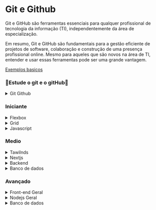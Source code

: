<h1>Git e Github</h1>
<article>
  <p>Git e GitHub são ferramentas essenciais para qualquer profissional de tecnologia da informação (TI),
    independentemente da área de especialização.</p>



  <p>Em resumo, Git e GitHub são fundamentais para a gestão eficiente de projetos de software, colaboração e construção
    de uma presença profissional online. Mesmo para aqueles que são novos na área de TI, entender e usar essas
    ferramentas pode ser uma grande vantagem.</p>
</article>

[Exemplos basicos](https://github.com/Oiticica-Foundation/material-de-estudos/blob/main/Exemplos/README.md)

<h3>🌟Estude o git e o gitHub🌟</h3>
<details>
  <summary>Git Github</summary>
  <ol type="1">
    <li><a href="https://www.youtube.com/watch?v=ts-H3W1uLMM">GIT: Mini Curso para Você Sair do Zero! (Aprenda em 45
        Minutos) </a>
    </li>
    <li><a href="https://www.youtube.com/watch?v=2c7yWlpWDJM&list=PLcoYAcR89n-qbO7YAVj5S0alABLis_QVU">Curso gratuito Git
        e Github #1 - Introdução - O que é git? </a></li>
    <li><a href="https://www.youtube.com/watch?v=iQn5vZt0iWI&list=PLpaKFn4Q4GMOhOuffvi7VagNib0P325AV">[Curso de Git e
        GitHub - 2023] Aula 1: Versionamento de Código </a></li>
    <li><a href="https://www.youtube.com/watch?v=6Czd1Yetaac">Entendendo GIT | (não é um tutorial!) </a></li>
    <li><a href="https://www.youtube.com/watch?v=FF1f4bKYhoo&list=PLbEOwbQR9lqzK14I7OOeREEIE4k6rjgIj"> 🌎 Curso de GIT e
        GITHUB - O que é git? - O que é GitHub? - Definições e conceitos importantes </a></li>
    <li><a href="https://www.youtube.com/watch?v=nu8mwGZUBFU">Programador Deve Ter Projeto no Github Como Este! </a>
    </li>
    <li><a href="https://www.youtube.com/watch?v=E28J23gCBIs">Git - Principais comandos para terminal - Root #06 </a>
    </li>
    <li><a href="https://www.youtube.com/watch?v=2c7yWlpWDJM">Curso gratuito Git e Github #1 - Introdução - O que é
        git? </a></li>
    <li><a href="https://www.youtube.com/watch?v=Zwv9qRyVeU4">APRENDA GIT EM 30 MINUTOS - OS PRINCIPAIS COMANDOS DE GIT </a></li>
    <li><a href="https://www.youtube.com/watch?v=WVLhm1AMeYE&list=PLInBAd9OZCzzHBJjLFZzRl6DgUmOeG3H0"> Curso de Git para iniciantes - Aula 1 </a></li>
    <li><a href="https://www.youtube.com/watch?v=6OokP-NE49k&t=18s">Usando Git Direito | Limpando seus Commits! </a></li>
  </ol>
</details>

<h3>Iniciante</h3>

<details>
  <summary>Flexbox</summary>
  <ol type="1">
    <li><a href="https://www.youtube.com/watch?v=x-4z_u8LcGc&t=698s">CSS Grid Layout e Flexbox - Quando Utilizar</a>
    </li>
    <li><a href="https://www.youtube.com/watch?v=Z4CbaGCEsTY">FLEXBOX: Guia Completo para Iniciantes em CSS</a></li>
    <li><a href="https://www.youtube.com/watch?v=nAZW6ynuYyE">FlexBox CSS! Guia atualizado para dominar de uma vez por
        todas.</a></li>
    <li><a href="https://www.youtube.com/watch?v=sSkmBxsaJWg">HTML e CSS - Aprenda a criar 5 layouts de sites mais
        comuns na Internet [FLEXBOX]</a></li>
    <li><a href="https://www.origamid.com/curso/css-flexbox/3-4-flexblog-superinfo">CSS Flexbox</a>
    </li>
    <li><a href="https://www.youtube.com/watch?v=xsg2nCNvkr0">CSS Grid - Entendendo seus conceitos</a></li>
    <li><a href="https://www.youtube.com/watch?v=KbjLtEgmZ_E">FLEXBOX CSS! Como posicionar elementos na página web -
        parte 1</a></li>
    <li><a href="https://origamid.com/projetos/flexbox-guia-completo/">Flex Container</a>
    </li>
    <li><a href="https://css-tricks.com/snippets/css/a-guide-to-flexbox/">A Complete Guide to Flexbox</a>
    </li>
    <li><a href="https://www.w3schools.com/css/css3_flexbox.asp">CSS Flexbox</a></li>
    <li><a href="https://developer.mozilla.org/en-US/docs/Learn/CSS/CSS_layout/Flexbox">Flexbox</a>
    </li>
    <li><a
        href="https://developer.mozilla.org/en-US/docs/Web/CSS/CSS_flexible_box_layout/Basic_concepts_of_flexbox">Basic
        concepts of flexbox</a>
    </li>
  </ol>
  <h4>Exemplos Flex Box</h4>
  <a href="https://github.com/Oiticica-Foundation/material-de-estudos/tree/main/Iniciante/html-css/Flex%20box">Ver Exemplos</a>
</details>

<details>
  <summary>Grid</summary>
  <ol type="1">
    <li><a href="https://www.youtube.com/watch?v=NvnJRLTG_5Y&pp=ygUEZ3JpZA%3D%3D">CSS GRID na PRÁTICA - Tutorial
        Completo</a>
    </li>
    <li><a href="https://www.youtube.com/watch?v=lh0qB15vRoo">Descomplicando CSS Grid (na prática!) | com Mayk Brito</a>
    </li>
    <li><a href="https://www.youtube.com/watch?v=R_dqkhX7WbU">CSS Grid - Tudo o que você precisa saber</a></li>
    <li><a href="https://www.youtube.com/watch?v=HN1UjzRSdBk">Desvendando o CSS Grid na prática | Mayk Brito</a></li>
  </ol>
    <h4>Exemplos Grid</h4>
  <a href="https://github.com/Oiticica-Foundation/material-de-estudos/tree/main/Iniciante/html-css/Grid">Ver Exemplos</a>
</details>

<details>
  <summary>Javascript</summary>
  <ol type="1">
    <li><a
        href="https://www.youtube.com/watch?v=VW8kNAous88&ist=PLVvjrrRCBy2JS8__NYlhPeaoNz2p1aPEN">Document.createElement()
        - Javascript DOM</a>
    </li>
    <li><a href="https://www.youtube.com/watch?v=BXqUH86F-kA&ist=PLntvgXM11X6pi7mW0O4ZmfUI1xDSIbmTm">Curso Grátis de
        JavaScript Moderno</a>
    </li>
    <li><a href="https://www.youtube.com/watch?v=1-w1RfGIov4&list=PLHz_AreHm4dlsK3Nr9GVvXCbpQyHQl1o1&index=1">Curso de
        JavaScript - Teaser</a>
    </li>
    <li><a href="https://www.youtube.com/watch?v=TkD0QMyBa28&ist=PLnDvRpP8BneysKU8KivhnrVaKpILD3gZ6">Curso JavaScript
        #01 - Introdução</a>
    </li>
  </ol>
     <h4>Exemplos Javascript</h4>
  <a href="https://github.com/Oiticica-Foundation/material-de-estudos/tree/main/Iniciante/Javascript">Ver Exemplos</a>
</details>

<h3>Medio</h3>

<details>
  <summary>Tawilnds</summary>
  <ol type="1">
    <li><a
        href="https://www.youtube.com/watch?v=W_LS1SnOcYg&list=PLXik_5Br-zO8tumrmknGlQFfKO01wk2jJ&index=1">TAILWINDCSS
        #001 INTRODUÇÃO</a>
    </li>
    <li><a href="https://www.youtube.com/watch?v=1eLaBow7Zbo&list=PLcoYAcR89n-r1m-tMfV4qndrRWpT_rb9u">Curso gratuito
        Tailwind CSS #1 - Introdução e instalação</a>
    </li>
  </ol>
</details>

<details>
  <summary>Nextjs</summary>
  <ol type="1">
    <li><a href="https://www.youtube.com/watch?v=GjQB4aAhJ24&list=PLR8OzKI52ppWoTRvAmB_FQPPlHS0otV7V">Nextjs 13.5 Não
        viu? Perdeu!</a>
    </li>
    <li><a href="https://www.youtube.com/watch?v=XHrbg2iYNCg&list=PLnDvRpP8BnezfJcfiClWskFOLODeqI_Ft">Curso Next.js:
        Introdução - #01</a>
    </li>
    <li><a href="https://www.youtube.com/watch?v=QaGHoQgEaJc&list=PLDcRxzkqEbDzvXYmteTMVBBTEdCEDlkQq">Landingpage Parte
        1 - Apresentação</a>
    </li>
  </ol>

</details>

<details>
  <summary>Backend</summary>
  <ol type="1">
    <li><a href="https://www.youtube.com/watch?v=hHM-hr9q4mo&t=2189s">Como sair do ZERO em Node.js em apenas UMA
        aola</a>
    </li>
    <li><a href="https://www.youtube.com/watch?v=F2cNmWNZSM0&list=PLWXw8Gu52TRLBgfIclx1Nh8LA60knsxY9">Node.js Básico 01
        - Introdução</a>
    </li>
    <li><a href="https://www.youtube.com/watch?v=LB8KwiiUGy0">Node.js: The Documentary | An origin story</a></li>
    <li><a href="https://www.youtube.com/watch?v=zaWFnHagbrM">Criando uma API Completa com Node.js, Express e MongoDB -
        Passo a Passo do Zero!</a></li>
    <li><a href="https://www.youtube.com/watch?v=fm4_EuCsQwg&t">COMEÇANDO COM NODE.JS EM 2022</a>
    </li>
  </ol>
    <h4>Exemplos Backend</h4>
  <a href="https://github.com/Oiticica-Foundation/material-de-estudos/tree/main/Medio/Backend/examples">Ver Exemplos</a>
</details>

<details>
  <summary>Banco de dados</summary>
  <ol type="1">
    <li><a href="https://www.youtube.com/watch?v=Ofktsne-utM&list=PLHz_AreHm4dkBs-795Dsgvau_ekxg8g1r">Curso MySQL #01 -
        O que é um Banco de Dados?</a>
    </li>
  </ol>
    <h4>Exemplos Banco de dados</h4>
  <a href="https://github.com/Oiticica-Foundation/material-de-estudos/tree/main/Medio/Database/exemplos">Ver Exemplos</a>
</details>

<h3>Avançado</h3>

<details>
  <summary>Front-end Geral</summary>
  <ol type="1">
    <li><a href="https://www.youtube.com/watch?v=6BkcHAEWeTU">Cypress Testing with React - Simple Tutorial</a></li>
    <li><a href="https://www.youtube.com/watch?v=wIjtX0CPaw0&list=PLnUo-Rbc3jjztMO4K8b-px4NE-630VNKY">Agilizei Spark -
        Treinamento Gratuito de Cypress</a>
    </li>
    <li><a href="https://www.youtube.com/watch?v=yCujUWwBzGU&list=PLruAZvtLCirOF0bX9neEyj4t4AbF58Yir">Vídeo 006.23 -
        Criando um primeiro teste E2E com Cypress</a>
    </li>
    <li><a href="https://www.youtube.com/watch?v=69SFwgWHUig&list=PLUDwpEzHYYLvA7QFkC1C0y0pDPqYS56iU">Part 1: Cypress
        E2E Web Automation | Introduction | 2022 Series</a>
    </li>
    <li><a href="https://www.youtube.com/watch?v=ysaCj6KutDc">CURSO COMPLETO DE CYPRESS</a></li>
    <li><a href="https://www.youtube.com/watch?v=iLZHFDelYpQ&pp=ygUTbmV4dGpzIGN1cnNvIHZpdGVzdA%3D%3D">Testes no React
        com Vitest e Testing Library</a>
    </li>
    <li><a href="https://www.youtube.com/watch?v=p1bjHvX-DqM">Como testar aplicações React usando Jest & Testing
        Library</a></li>
    <li><a href="https://www.youtube.com/watch?v=T2sv8jXoP4s&list=PLC3y8-rFHvwirqe1KHFCHJ0RqNuN61SJd">React Testing
        Tutorial - 1 - Introduction</a>
    </li>
    <li><a href="https://www.youtube.com/watch?v=u8vMu7viCm8">Testing JavaScript with Cypress – Foll Course</a></li>
  </ol>
</details>

<details>
  <summary>Nodejs Geral</summary>
  <ol type="1">
    <li><a href="https://www.youtube.com/watch?v=whCG5eTXU2E&list=PLmMxPWmzYRGefl2OP-85OwJr7HRcO4rC8">Curso de JestJS -
        Conhecendo o Jest</a>
    </li>
    <li><a href="https://www.youtube.com/watch?v=0rew57rLIM8&t=1574s&pp=ygUTbm9kZSBqcyB0ZXN0IHZpdGVzdA%3D%3D">USANDO
        VITEST + SUPERTEST EM APLICAÇÃO NODEJS (COM FASTIFY)</a>
    </li>
    <li><a href="https://www.youtube.com/watch?v=Ru6Tr7Q75IQ">Aprenda testar seu backend Node JS com Jest</a>
    </li>
    <li><a href="https://www.youtube.com/watch?v=w_el04y0cHo">https://www.youtube.com/watch?v=w_el04y0cHo</a></li>
    <li><a href="https://www.youtube.com/watch?v=hHM-hr9q4mo">Testes E2E no Node.js com Banco de Dados (Prisma) | Decode
        #24</a>
    </li>
    <li><a href="https://www.youtube.com/watch?v=qEBoZ8lJR3k">Autenticação com Node.js e MongoDB com JWT - Login e
        Registro com Node.js</a></li>
    <li><a href="https://www.youtube.com/watch?v=SnoAwLP1a-0&list=PL4cUxeGkcC9iqqESP8335DA5cRFp8loyp">Node Auth Tutorial
        (JWT) #1 - Intro & Setup</a>
    </li>
    <li><a href="https://www.youtube.com/watch?v=RaweREhpBX8">Como implementar Refresh Token em uma aplicação com Node?
        - Code/drops #88</a></li>
    <li><a href="https://www.youtube.com/watch?v=x5gLL8-M9Fo">What are JSON Web Tokens? JWT Auth Explained
        [Tutorial]</a></li>
  </ol>
</details>

<details>
  <summary>Banco de dados</summary>
  <ol type="1">
    <li><a href="https://www.youtube.com/watch?v=_7nISfpofec"> Fiz um servidor de "SQL"?? | Entendendo Banco de Dados
      </a></li>
  </ol>
</details>